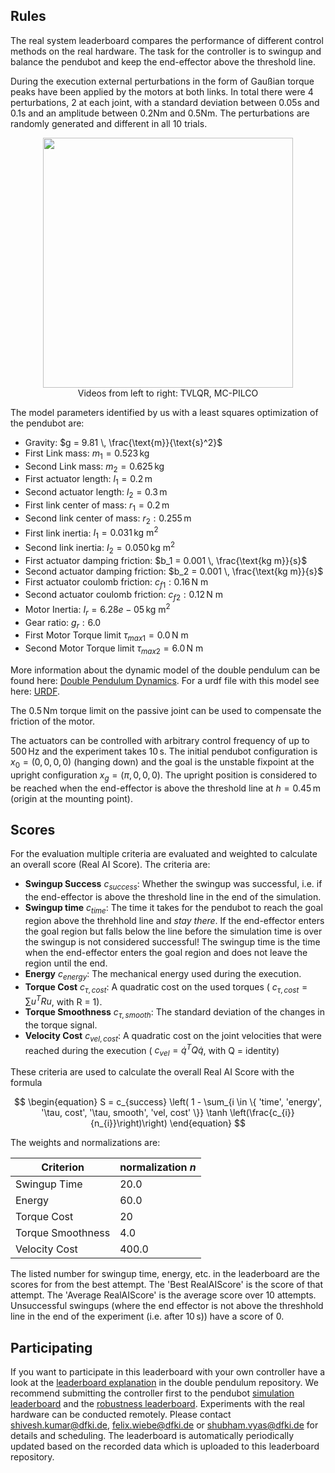 ## Rules

The real system leaderboard compares the performance of different control
methods on the real hardware. The task for the controller is to swingup and balance
the pendubot and keep the end-effector above the threshold line.

During the execution external perturbations in the form of Gaußian torque peaks
have been applied by the motors at both links. In total there were 4
perturbations, 2 at each joint, with a standard deviation between 0.05s and
0.1s and an amplitude between 0.2Nm and 0.5Nm. The perturbations are randomly
generated and different in all 10 trials.

<div align="center">
<img width="400" src="https://raw.githubusercontent.com/dfki-ric-underactuated-lab/real_ai_gym_leaderboard/main/data/pendubot/real_system_perturbed/ilqr_tvlqr_lqr/experiment09/video.gif">
<figcaption>Videos from left to right: TVLQR, MC-PILCO</figcaption>
</div>

The model parameters identified by us with a least squares optimization of the
pendubot are:

  - Gravity: $g = 9.81 \, \frac{\text{m}}{\text{s}^2}$
  - First Link mass: $m_1 = 0.523 \, \text{kg}$
  - Second Link mass: $m_2 = 0.625 \, \text{kg}$
  - First actuator length: $l_1 = 0.2 \, \text{m}$
  - Second actuator length: $l_2 = 0.3 \, \text{m}$
  - First link center of mass: $r_1 = 0.2 \, \text{m}$
  - Second link center of mass: $r_2: 0.255 \, \text{m}$
  - First link inertia: $I_1 = 0.031 \, \text{kg m}^2$
  - Second link inertia: $I_2 = 0.050 \, \text{kg m}^2$
  - First actuator damping friction: $b_1 = 0.001 \, \frac{\text{kg m}}{s}$
  - Second actuator damping friction: $b_2 = 0.001 \, \frac{\text{kg m}}{s}$
  - First actuator coulomb friction: $c_{f1}: 0.16 \, \text{N m}$
  - Second actuator coulomb friction: $c_{f2}: 0.12 \, \text{N m}$
  - Motor Inertia: $I_r = 6.28e-05 \, \text{kg m}^2$
  - Gear ratio: $g_r: 6.0$
  - First Motor Torque limit $\tau_{max1} = 0.0 \, \text{N m}$
  - Second Motor Torque limit $\tau_{max2} = 6.0 \, \text{N m}$

More information about the dynamic model of the double pendulum can be found
here: [Double Pendulum
Dynamics](https://dfki-ric-underactuated-lab.github.io/double_pendulum/dynamics.html).
For a urdf file with this model see here: [URDF](https://github.com/dfki-ric-underactuated-lab/double_pendulum/tree/main/data/system_identification/identified_parameters/design_C.1/model_1.0).

The $0.5\,\text{Nm}$ torque limit on the passive joint can be used to compensate the
friction of the motor.

The actuators can be controlled with arbitrary control frequency of up to $500\, \text{Hz}$
and the experiment takes $10\,\text{s}$.
The initial pendubot configuration
is $x_0 = (0, 0, 0, 0)$ (hanging down) and the goal is the unstable
fixpoint at the upright configuration $x_g = (\pi, 0, 0, 0)$.
The upright position is considered to be reached when the end-effector is above
the threshold line at $h=0.45 \, \text{m}$ (origin at the mounting point).

## Scores

For the evaluation multiple criteria are evaluated and weighted to calculate an
overall score (Real AI Score). The criteria are:

  - **Swingup Success** $c_{success}$: Whether the swingup was successful, i.e. if the
    end-effector is above the threshold line in the end of the simulation.
  - **Swingup time** $c_{time}$: The time it takes for the pendubot to reach the goal region
    above the threhhold line and *stay there*. If the end-effector enters the
    goal region but falls below the line before the simulation time is over the
    swingup is not considered successful! The swingup time is the time when the
    end-effector enters the goal region and does not leave the region until the end.
  - **Energy** $c_{energy}$: The mechanical energy used during the execution. 
  - **Torque Cost** $c_{\tau, cost}$: A quadratic cost on the used torques ( $c_{\tau, cost} = \sum u^TRu$, with R
    = 1).
  - **Torque Smoothness** $c_{\tau, smooth}$: The standard deviation of the changes in the torque
    signal.
  - **Velocity Cost** $c_{vel, cost}$: A quadratic cost on the joint velocities that were reached
    during the execution ( $c_{vel} = \dot{q}^T Q \dot{q}$, with Q = identity)

These criteria are used to calculate the overall Real AI Score with the formula

$$
\begin{equation}
S = c_{success} \left( 1 -
\sum_{i \in \{ 'time', 'energy', '\tau, cost', '\tau, smooth', 'vel, cost' \}}
\tanh \left(\frac{c_{i}}{n_{i}}\right)\right)
\end{equation}
$$

The weights and normalizations are:

| Criterion         | normalization $n$ |
| ------------------|-------------------|
| Swingup Time      | 20.0              |
| Energy            | 60.0              |
| Torque Cost       | 20                |
| Torque Smoothness | 4.0               |
| Velocity Cost     | 400.0             |

The listed number for swingup time, energy, etc. in the leaderboard are the
scores for from the best attempt. The 'Best RealAIScore' is the score of that
attempt. The 'Average RealAIScore' is the average score over 10 attempts.
Unsuccessful swingups (where the end effector is not above the threshhold line
in the end of the experiment (i.e. after $10\,\text{s}$)) have a score of 0. 

## Participating

If you want to participate in this leaderboard with your own controller have a
look at the [leaderboard
explanation](https://github.com/dfki-ric-underactuated-lab/double_pendulum/tree/main/leaderboard/real_hardware/pendubot)
in the double pendulum repository.  We recommend submitting the controller
first to the pendubot [simulation
leaderboard](https://dfki-ric-underactuated-lab.github.io/real_ai_gym_leaderboard/pendubot_simulation_performance_leaderboard.html)
and the [robustness
leaderboard](https://dfki-ric-underactuated-lab.github.io/real_ai_gym_leaderboard/pendubot_simulation_robustness_leaderboard.html).
Experiments with the real hardware can be conducted remotely. Please contact
shivesh.kumar@dfki.de, felix.wiebe@dfki.de or shubham.vyas@dfki.de for details
and scheduling. The leaderboard is automatically
periodically updated based on the recorded data which is uploaded to this leaderboard repository.
